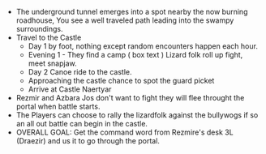 - The underground tunnel emerges into a spot nearby the now burning roadhouse, You see a well traveled path leading into
   the swampy surroundings. 
- Travel to the Castle
  - Day 1 by foot, nothing except random encounters happen each hour. 
  - Evening 1 - They find a camp ( box text ) Lizard folk roll up fight, meet snapjaw. 
  - Day 2 Canoe ride to the castle. 
  - Approaching the castle chance to spot the guard picket 
  - Arrive at Castle Naertyar
- Rezmir and Azbara Jos don't want to fight they will flee throught the portal when battle starts. 
- The Players can choose to rally the lizardfolk against the bullywogs if so an all out battle can begin in the castle. 
- OVERALL GOAL: Get the command word from Rezmire's desk 3L (Draezir) and us it to go through the portal. 
